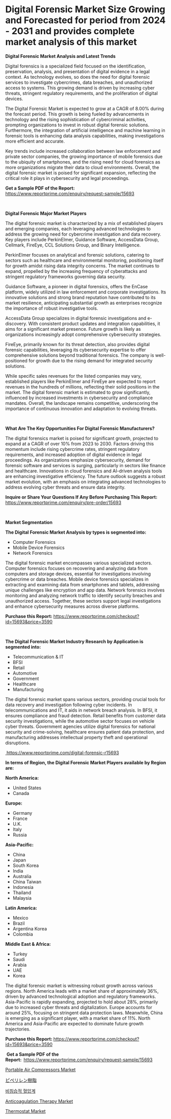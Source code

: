 <p><h1>Digital Forensic Market Size Growing and Forecasted for period from 2024 - 2031 and provides complete market analysis of this market</h1></p><p><strong>Digital Forensic Market Analysis and Latest Trends</strong></p>
<p><p>Digital forensics is a specialized field focused on the identification, preservation, analysis, and presentation of digital evidence in a legal context. As technology evolves, so does the need for digital forensic services to investigate cybercrimes, data breaches, and unauthorized access to systems. This growing demand is driven by increasing cyber threats, stringent regulatory requirements, and the proliferation of digital devices.</p><p>The Digital Forensic Market is expected to grow at a CAGR of 8.00% during the forecast period. This growth is being fueled by advancements in technology and the rising sophistication of cybercriminal activities, prompting organizations to invest in robust digital forensic solutions. Furthermore, the integration of artificial intelligence and machine learning in forensic tools is enhancing data analysis capabilities, making investigations more efficient and accurate.</p><p>Key trends include increased collaboration between law enforcement and private sector companies, the growing importance of mobile forensics due to the ubiquity of smartphones, and the rising need for cloud forensics as more organizations migrate their data to cloud environments. Overall, the digital forensic market is poised for significant expansion, reflecting the critical role it plays in cybersecurity and legal proceedings.</p></p>
<p><strong>Get a Sample PDF of the Report:&nbsp;</strong> <a href="https://www.reportprime.com/enquiry/request-sample/15693">https://www.reportprime.com/enquiry/request-sample/15693</a></p>
<p>&nbsp;</p>
<p><strong>Digital Forensic Major Market Players</strong></p>
<p><p>The digital forensic market is characterized by a mix of established players and emerging companies, each leveraging advanced technologies to address the growing need for cybercrime investigation and data recovery. Key players include PerkinElmer, Guidance Software, AccessData Group, Cellmark, FireEye, CCL Solutions Group, and Binary Intelligence.</p><p>PerkinElmer focuses on analytical and forensic solutions, catering to sectors such as healthcare and environmental monitoring, positioning itself for growth amidst rising data integrity concerns. The market continues to expand, propelled by the increasing frequency of cyberattacks and stringent regulatory frameworks governing data security.</p><p>Guidance Software, a pioneer in digital forensics, offers the EnCase platform, widely utilized in law enforcement and corporate investigations. Its innovative solutions and strong brand reputation have contributed to its market resilience, anticipating substantial growth as enterprises recognize the importance of robust investigative tools.</p><p>AccessData Group specializes in digital forensic investigations and e-discovery. With consistent product updates and integration capabilities, it aims for a significant market presence. Future growth is likely as organizations increasingly adopt comprehensive cybersecurity strategies.</p><p>FireEye, primarily known for its threat detection, also provides digital forensic capabilities, leveraging its cybersecurity expertise to offer comprehensive solutions beyond traditional forensics. The company is well-positioned for growth due to the rising demand for integrated security solutions.</p><p>While specific sales revenues for the listed companies may vary, established players like PerkinElmer and FireEye are expected to report revenues in the hundreds of millions, reflecting their solid positions in the market. The digital forensic market is estimated to grow significantly, influenced by increased investments in cybersecurity and compliance mandates. Overall, the landscape remains competitive, underscoring the importance of continuous innovation and adaptation to evolving threats.</p></p>
<p>&nbsp;</p>
<p><strong>What Are The Key Opportunities For Digital Forensic Manufacturers?</strong></p>
<p><p>The digital forensics market is poised for significant growth, projected to expand at a CAGR of over 10% from 2023 to 2030. Factors driving this momentum include rising cybercrime rates, stringent regulatory requirements, and increased adoption of digital evidence in legal proceedings. As organizations emphasize cybersecurity, demand for forensic software and services is surging, particularly in sectors like finance and healthcare. Innovations in cloud forensics and AI-driven analysis tools are enhancing investigative efficiency. The future outlook suggests a robust market evolution, with an emphasis on integrating advanced technologies to address evolving cyber threats and ensure data integrity.</p></p>
<p><strong>Inquire or Share Your Questions If Any Before Purchasing This Report:</strong> <a href="https://www.reportprime.com/enquiry/pre-order/15693">https://www.reportprime.com/enquiry/pre-order/15693</a></p>
<p>&nbsp;</p>
<p><strong>Market Segmentation</strong></p>
<p><strong>The Digital Forensic Market Analysis by types is segmented into:</strong></p>
<p><ul><li>Computer Forensics</li><li>Mobile Device Forensics</li><li>Network Forensics</li></ul></p>
<p><p>The digital forensic market encompasses various specialized sectors. Computer forensics focuses on recovering and analyzing data from computers and storage devices, essential for investigations involving cybercrime or data breaches. Mobile device forensics specializes in extracting and examining data from smartphones and tablets, addressing unique challenges like encryption and app data. Network forensics involves monitoring and analyzing network traffic to identify security breaches and unauthorized access. Together, these sectors support legal investigations and enhance cybersecurity measures across diverse platforms.</p></p>
<p><strong>Purchase this Report:&nbsp;</strong><a href="https://www.reportprime.com/checkout?id=15693&price=3590">https://www.reportprime.com/checkout?id=15693&price=3590</a></p>
<p>&nbsp;</p>
<p><strong>The Digital Forensic Market Industry Research by Application is segmented into:</strong></p>
<p><ul><li>Telecommunication & IT</li><li>BFSI</li><li>Retail</li><li>Automotive</li><li>Government</li><li>Healthcare</li><li>Manufacturing</li></ul></p>
<p><p>The digital forensic market spans various sectors, providing crucial tools for data recovery and investigation following cyber incidents. In telecommunications and IT, it aids in network breach analysis. In BFSI, it ensures compliance and fraud detection. Retail benefits from customer data security investigations, while the automotive sector focuses on vehicle cyber threats. Government agencies utilize digital forensics for national security and crime-solving, healthcare ensures patient data protection, and manufacturing addresses intellectual property theft and operational disruptions.</p></p>
<p><a href="https://www.reportprime.com/digital-forensic-r15693">&nbsp;https://www.reportprime.com/digital-forensic-r15693</a></p>
<p><strong>In terms of Region, the Digital Forensic Market Players available by Region are:</strong></p>
<p>
    <p> <strong> North America: </strong>
        <ul>
            <li>United States</li>
            <li>Canada</li>
        </ul>
        </p> 
    <p> <strong> Europe: </strong>
        <ul>
            <li>Germany</li>
            <li>France</li>
            <li>U.K.</li>
            <li>Italy</li>
            <li>Russia</li>
        </ul>
        </p> 
    <p> <strong> Asia-Pacific: </strong>
        <ul>
            <li>China</li>
            <li>Japan</li>
            <li>South Korea</li>
            <li>India</li>
            <li>Australia</li>
            <li>China Taiwan</li>
            <li>Indonesia</li>
            <li>Thailand</li>
            <li>Malaysia</li>
        </ul>
        </p> 
    <p> <strong> Latin America: </strong>
        <ul>
            <li>Mexico</li>
            <li>Brazil</li>
            <li>Argentina Korea</li>
            <li>Colombia</li>
        </ul>
        </p> 
    <p> <strong> Middle East & Africa: </strong>
        <ul>
            <li>Turkey</li>
            <li>Saudi</li>
            <li>Arabia</li>
            <li>UAE</li>
            <li>Korea</li>
        </ul>
    </p>
    </p>
<p><p>The digital forensic market is witnessing robust growth across various regions. North America leads with a market share of approximately 36%, driven by advanced technological adoption and regulatory frameworks. Asia-Pacific is rapidly expanding, projected to hold about 28%, primarily due to increased cyber threats and digitalization. Europe accounts for around 25%, focusing on stringent data protection laws. Meanwhile, China is emerging as a significant player, with a market share of 11%. North America and Asia-Pacific are expected to dominate future growth trajectories.</p></p>
<p><strong>Purchase this Report: </strong><a href="https://www.reportprime.com/checkout?id=15693&price=3590">https://www.reportprime.com/checkout?id=15693&price=3590</a></p>
<p>&nbsp;<strong>Get a Sample PDF of the Report:&nbsp;&nbsp;</strong><a href="https://www.reportprime.com/enquiry/request-sample/15693">https://www.reportprime.com/enquiry/request-sample/15693</a></p>
<p><strong></strong></p>
<p><p><a href="https://www.linkedin.com/pulse/portable-air-compressors-market-size-growing-cagr-107-report-0p9nc?trackingId=zhE8LLinQmONAejxvkAB6g%3D%3D">Portable Air Compressors Market</a></p><p><a href="https://medium.com/@gregoriookeefe2023/piperylene-resin-market-%E3%81%AE%E3%82%B0%E3%83%AD%E3%83%BC%E3%83%90%E3%83%AB%E5%B8%82%E5%A0%B4%E6%A6%82%E8%A6%81%E3%81%AF-%E4%B8%96%E7%95%8C%E3%81%8A%E3%82%88%E3%81%B3%E4%B8%BB%E8%A6%81%E5%B8%82%E5%A0%B4%E3%81%AB%E3%81%8A%E3%81%91%E3%82%8B%E6%A5%AD%E7%95%8C%E3%81%AB%E5%BD%B1%E9%9F%BF%E3%82%92%E4%B8%8E%E3%81%88%E3%82%8B%E4%B8%BB%E8%A6%81%E3%81%AA%E3%83%88%E3%83%AC%E3%83%B3%E3%83%89%E3%81%AB%E3%81%A4%E3%81%84%E3%81%A6-%E7%8B%AC%E8%87%AA%E3%81%AE%E8%A6%96%E7%82%B9%E3%82%92%E6%8F%90%E4%BE%9B%E3%81%97%E3%81%BE%E3%81%99-ee715df772c8">ピペリレン樹脂</a></p><p><a href="https://medium.com/@steve.beardmore/%EA%B8%80%EB%A1%9C%EB%B2%8C-%EC%8B%9C%EC%9E%A5-%EB%8F%99%ED%96%A5-2024%EB%85%84%EB%B6%80%ED%84%B0-2031%EB%85%84%EA%B9%8C%EC%A7%80-%EB%B9%84%EC%B9%A8%EC%8A%B5-%ED%98%88%EC%95%95%EA%B3%84-%EC%8B%9C%EC%9E%A5%EC%9D%98-%EC%B6%94%EC%84%B8-%EB%B0%8F-%EC%84%B1%EC%9E%A5-%EB%B6%84%EC%84%9D-%EC%98%88%EC%83%81-0300f18ede58">비침습적 혈압계</a></p><p><a href="https://github.com/sofayahoo2023/Market-Research-Report-List-6/blob/main/anticoagulation-therapy-market.md">Anticoagulation Therapy Market</a></p><p><a href="https://www.linkedin.com/pulse/thermostat-market-size-growing-cagr-133-report-covers-analysis-kwqje?trackingId=uXy%2BZt%2BFSXeoJAfwPPtlgA%3D%3D">Thermostat Market</a></p></p>